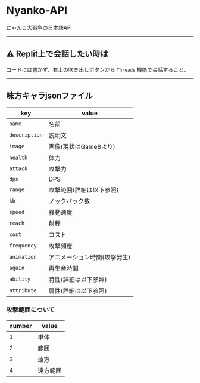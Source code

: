 # Nyanko-API

にゃんこ大戦争の日本語API

---

## ⚠️ Replit上で会話したい時は

コードには書かず、右上の吹き出しボタンから `Threads` 機能で会話すること。

---

## 味方キャラjsonファイル

| key | value |
| - | - |
| `name` | 名前 |
| `description` | 説明文 |
| `image` | 画像(現状はGame8より) |
| `health` | 体力 |
| `attack` | 攻撃力 |
| `dps` | DPS |
| `range` | 攻撃範囲(詳細は以下参照) |
| `kb` | ノックバック数 |
| `speed` | 移動速度 |
| `reach` | 射程 |
| `cost` | コスト |
| `frequency` | 攻撃頻度 |
| `animation` | アニメーション時間(攻撃発生) |
| `again` | 再生産時間 |
| `ability` | 特性(詳細は以下参照) |
| `attribute` | 属性(詳細は以下参照) |

### 攻撃範囲について

| number | value |
| - | - |
| 1 | 単体 |
| 2 | 範囲 |
| 3 | 遠方 |
| 4 | 遠方範囲 |